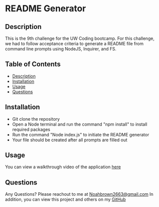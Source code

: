 
  # README Generator
  
  
  ## Description
  This is the 9th challenge for the UW Coding bootcamp. For this challenge, we had to follow acceptance criteria to generate a README file from command line prompts using NodeJS, Inquirer, and FS.
  
  ## Table of Contents
  * [Description](#description)
  * [Installation](#installation)
  * [Usage](#usage)
  * [Questions](#questions)
  
  ## Installation
  * Git clone the repository
  * Open a Node terminal and run the command "npm install" to install required packages
  * Run the command "Node index.js" to initiate the README generator
  * Your file should be created after all prompts are filled out
  
  ## Usage
  You can view a walkthrough video of the application [here]()
  
  ## Questions
  Any Questions? Please reachout to me at Noahbrown2663@gmail.com
  In addition, you can view this project and others on my [GitHub](https://github.com/Noahbrown26)
